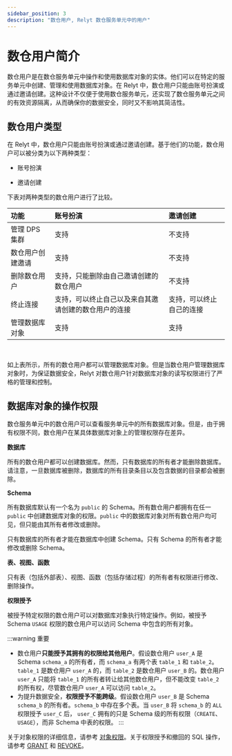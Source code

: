 ```yaml
---
sidebar_position: 3
description: "数仓用户, Relyt 数仓服务单元中的用户"
---
```


# 数仓用户简介

数仓用户是在数仓服务单元中操作和使用数据库对象的实体。他们可以在特定的服务单元中创建、管理和使用数据库对象。在 Relyt 中，数仓用户只能由账号扮演或通过邀请创建。这种设计不仅便于使用数仓服务单元，还实现了数仓服务单元之间的有效资源隔离，从而确保你的数据安全，同时又不影响其简洁性。

## 数仓用户类型

在 Relyt 中，数仓用户只能由账号扮演或通过邀请创建。基于他们的功能，数仓用户可以被分类为以下两种类型：

- 账号扮演

- 邀请创建

下表对两种类型的数仓用户进行了比较。

| 功能 | 账号扮演 | 邀请创建 |
| :- | :- | :- |
| 管理 DPS 集群 | 支持 | 不支持 |
| 数仓用户创建邀请 | 支持 | 不支持 |
| 删除数仓用户 | 支持，只能删除由自己邀请创建的数仓用户 | 不支持 |
| 终止连接 | 支持，可以终止自己以及来自其邀请创建的数仓用户的连接 | 支持，可以终止自己的连接 |
| 管理数据库对象 | 支持 | 支持 |

<br/>

如上表所示，所有的数仓用户都可以管理数据库对象。但是当数仓用户管理数据库对象时，为保证数据安全，Relyt 对数仓用户针对数据库对象的读写权限进行了严格的管理和控制。

## 数据库对象的操作权限

数仓服务单元中的数仓用户可以查看服务单元中的所有数据库对象。但是，由于拥有权限不同，数仓用户在某具体数据库对象上的管理权限存在差异。

**数据库**

所有的数仓用户都可以创建数据库。然而，只有数据库的所有者才能删除数据库。请注意，一旦数据库被删除，数据库的所有目录条目以及包含数据的目录都会被删除。

**Schema**

所有数据库默认有一个名为 `public` 的 Schema。所有数仓用户都拥有在任一 `public` 中创建数据库对象的权限。`public` 中的数据库对象对所有数仓用户均可见，但只能由其所有者修改或删除。

只有数据库的所有者才能在数据库中创建 Schema。只有 Schema 的所有者才能修改或删除 Schema。


**表、视图、函数**

只有表（包括外部表）、视图、函数（包括存储过程）的所有者有权限进行修改、删除操作。


**权限授予**

被授予特定权限的数仓用户可以对数据库对象执行特定操作。例如，被授予 Schema `USAGE` 权限的数仓用户可以访问 Schema 中包含的所有对象。


:::warning 重要
- 数仓用户**只能授予其拥有的权限给其他用户**。假设数仓用户 `user_A` 是 Schema `schema_a` 的所有者，而 `schema_a` 有两个表 `table_1` 和 `table_2`。`table_1` 是数仓用户 `user_A` 的，而 `table_2` 是数仓用户 `user_B` 的。数仓用户 `user_A` 只能将 `table_1` 的所有者转让给其他数仓用户，但不能改变 `table_2` 的所有权，尽管数仓用户 `user_A` 可以访问 `table_2`。
- 为提升数据安全，**权限授予不能跨级**。假设数仓用户 `user_B` 是 Schema `schema_b` 的所有者。`schema_b` 中存在多个表。当 `user_B` 将 `schema_b` 的 `ALL` 权限授予 `user_C` 后， `user_C` 拥有的只是 Schema 级的所有权限（`CREATE`、`USAGE`），而非 Schema 中表的权限。
:::

关于对象权限的详细信息，请参考 [对象权限](guides/security/object-privileges.md)。关于权限授予和撤回的 SQL 操作，请参考 [GRANT](reference/sql-commands/grant.md) 和 [REVOKE](reference/sql-commands/revoke.md)。




